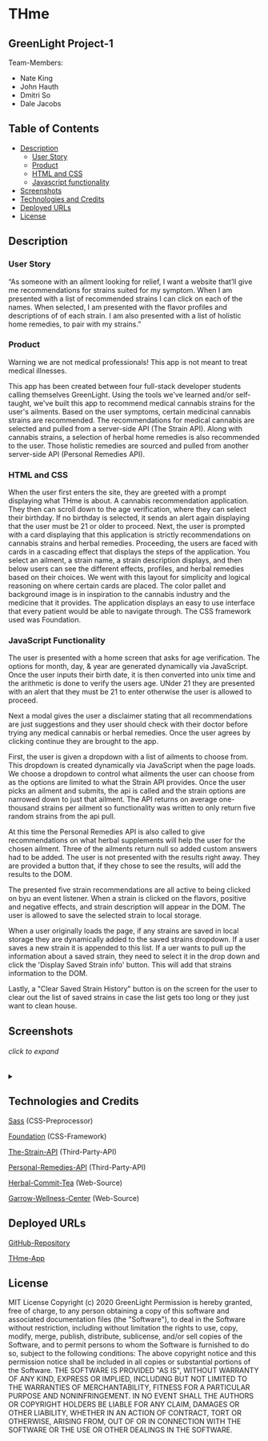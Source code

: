 # THme

## GreenLight Project-1
<p>Team-Members:</p>
<ul>
  <li>Nate King</li>
  <li>John Hauth</li>
  <li>Dmitri So</li>
  <li>Dale Jacobs</li>
</ul>


## Table of Contents
 * [Description](#description)
    + [User Story](#user-story)
    + [Product](#product)
    + [HTML and CSS](#html-and-css)
    + [Javascript functionality](#javascript-functionality)
  * [Screenshots](#screenshots)
  * [Technologies and Credits](#technologies-and-credits)
  * [Deployed URLs](#deployed-urls)
  * [License](#license)


## Description

### User Story
<p>“As someone with an ailment looking for relief, I want a website  that’ll give me recommendations for strains suited for my symptom. When I am presented with a list of recommended strains I can click on each of the names. When selected, I am presented with the flavor profiles and descriptions of of each strain. I am also presented with a list of holistic home remedies, to pair with my strains.”</p>


### Product
<p>Warning we are not medical professionals! This app is not meant to treat medical illnesses.</p>

<p>This app has been created between four full-stack developer students calling themselves GreenLight. Using the tools we've learned and/or self-taught, we've built this app to recommend medical cannabis strains for the user's ailments. Based on the user symptoms, certain medicinal cannabis strains are recommended. The recommendations for medical cannabis are selected and pulled from a server-side API (The Strain API).
Along with cannabis strains, a selection of herbal home remedies is also recommended to the user. Those holistic remedies are sourced and pulled from another server-side API (Personal Remedies API).
</p>

### HTML and CSS
When the user first enters the site, they are greeted with a prompt displaying what THme is about. A cannabis recommendation application. They then can scroll down to the age verification, where they can select their birthday. If no birthday is selected, it sends an alert again displaying that the user must be 21 or older to proceed. Next, the user is prompted with a card displaying that this application is strictly recommendations on cannabis strains and herbal remedies. Proceeding, the users are faced with cards in a cascading effect that displays the steps of the application. You select an ailment, a strain name, a strain description displays, and then below users can see the different effects, profiles, and herbal remedies based on their choices. We went with this layout for simplicity and logical reasoning on where certain cards are placed. The color pallet and background image is in inspiration to the cannabis industry and the medicine that it provides. The application displays an easy to use interface that every patient would be able to navigate through. The CSS framework used was Foundation.


### JavaScript Functionality
The user is presented with a home screen that asks for age verification. The options for month, day, & year are generated dynamically via JavaScript. Once the user inputs their birth date, it is then converted into unix time and the arithmetic is done to verify the users age. UNder 21 they are presented with an alert that they must be 21 to enter otherwise the user is allowed to proceed. 

Next a modal gives the user a disclaimer stating that all recommendations are just suggestions and they user should check with their doctor before trying any medical cannabis or herbal remedies. Once the user agrees by clicking continue they are brought to the app.  

First, the user is given a dropdown with a list of ailments to choose from. This dropdown is created dynamically via JavaScript when the page loads. We choose a dropdown to control what ailments the user can choose from as the options are limited to what the Strain API provides. Once the user picks an ailment and submits, the api is called and the strain options are narrowed down to just that ailment. The API returns on average one-thousand strains per ailment so functionality was written to only return five random strains from the api pull. 

At this time the Personal Remedies API is also called to give recommendations on what herbal supplements will help the user for the chosen ailment. Three of the ailments return null so added custom answers had to be added. The user is not presented with the results right away. They are provided a button that, if they chose to see the results, will add the results to the DOM. 

The presented five strain recommendations are all active to being clicked on byu an event listener. When a strain is clicked on the flavors, positive and negative effects, and strain description will appear in the DOM. The user is allowed to save the selected strain to local storage. 

When a user originally loads the page, if any strains are saved in local storage they are dynamically added to the saved strains dropdown. If a user saves a new strain it is appended to this list. If a uer wants to pull up the information about a saved strain, they need to select it in the drop down and click the 'Display Saved Strain info' button. This will add that strains information to the DOM. 

Lastly, a "Clear Saved Strain History" button is on the screen for the user to clear out the list of saved strains in case the list gets too long or they just want to clean house.

## Screenshots

###### click to expand
<details>
    <!--INDEX PAGE IMAGES-->
	<tr>
    	<td>
            <h1>Full Application Demo</h1>
			<img width="400" alt="400 index" src="assets/images/THmeDemoFull.gif">
		</td>
		<td>
            <h1>Save Strains Demo</h1>
			<img width="400" alt="400 index" src="assets/images/THmeLocalStorage.gif">
		</td>
	</tr>
<summary></summary>

</details>
<p></p>

## Technologies and Credits

[Sass](https://sass-lang.com/guide) (CSS-Preprocessor)

[Foundation](https://get.foundation/index.html) (CSS-Framework)

[The-Strain-API](http://strains.evanbusse.com/index.html) (Third-Party-API)

[Personal-Remedies-API](https://nutridigm-api-dev.azurewebsites.net/swagger/ui/index) (Third-Party-API)

[Herbal-Commit-Tea](https://herbalcommittea.com/blog/5%20Herbs%20for%20Menstrual%20Cramps%20&%20Period%20Symptoms) (Web-Source)

[Garrow-Wellness-Center](https://garrowwellnesscenter.com/top-5-best-natural-muscle-relaxers/) (Web-Source)


## Deployed URLs

[GitHub-Repository](https://github.com/dmitriso/THme)

[THme-App](https://dmitriso.github.io/THme/)


## License
MIT License
Copyright (c) 2020 GreenLight
Permission is hereby granted, free of charge, to any person obtaining a copy
of this software and associated documentation files (the "Software"), to deal
in the Software without restriction, including without limitation the rights
to use, copy, modify, merge, publish, distribute, sublicense, and/or sell
copies of the Software, and to permit persons to whom the Software is
furnished to do so, subject to the following conditions:
The above copyright notice and this permission notice shall be included in all
copies or substantial portions of the Software.
THE SOFTWARE IS PROVIDED "AS IS", WITHOUT WARRANTY OF ANY KIND, EXPRESS OR
IMPLIED, INCLUDING BUT NOT LIMITED TO THE WARRANTIES OF MERCHANTABILITY,
FITNESS FOR A PARTICULAR PURPOSE AND NONINFRINGEMENT. IN NO EVENT SHALL THE
AUTHORS OR COPYRIGHT HOLDERS BE LIABLE FOR ANY CLAIM, DAMAGES OR OTHER
LIABILITY, WHETHER IN AN ACTION OF CONTRACT, TORT OR OTHERWISE, ARISING FROM,
OUT OF OR IN CONNECTION WITH THE SOFTWARE OR THE USE OR OTHER DEALINGS IN THE
SOFTWARE.